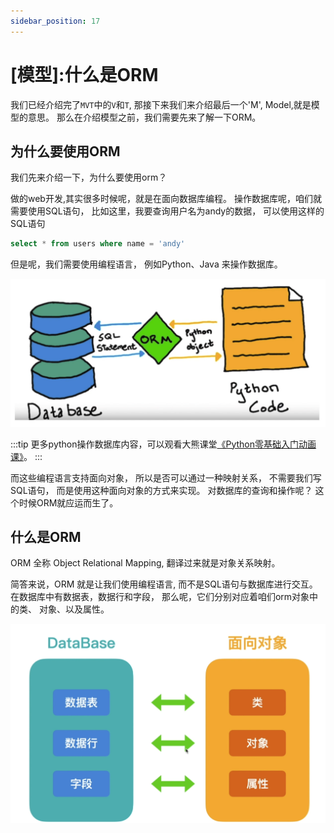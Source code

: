 ```yaml
---
sidebar_position: 17
---
```


# [模型]:什么是ORM

我们已经介绍完了`MVT`中的`V`和`T`, 
那接下来我们来介绍最后一个'M', Model,就是模型的意思。
那么在介绍模型之前，我们需要先来了解一下ORM。

<!-- transcate -->

## 为什么要使用ORM

我们先来介绍一下，为什么要使用orm？

做的web开发,其实很多时候呢，就是在面向数据库编程。 
操作数据库呢，咱们就需要使用SQL语句， 
比如这里，我要查询用户名为andy的数据， 
可以使用这样的SQL语句
```sql
select * from users where name = 'andy'
```

但是呢，我们需要使用编程语言， 
例如Python、Java
来操作数据库。

![python操作数据库](imgs/图17-python操作数据库.png)

:::tip
更多python操作数据库内容，可以观看大熊课堂[《Python零基础入门动画课》](https://study.163.com/course/introduction/1209570828.htm?share=2&shareId=480000001946434)。
:::

而这些编程语言支持面向对象， 
所以是否可以通过一种映射关系，
不需要我们写SQL语句，
而是使用这种面向对象的方式来实现。
对数据库的查询和操作呢？
这个时候ORM就应运而生了。

## 什么是ORM
ORM 全称 Object Relational Mapping,
翻译过来就是对象关系映射。

简答来说，ORM 就是让我们使用编程语言,
而不是SQL语句与数据库进行交互。
在数据库中有数据表，数据行和字段， 
那么呢，它们分别对应着咱们orm对象中的类、 
对象、以及属性。

![图17-数据库和类的对应关系](imgs/图17-数据库和类的对应关系.png)
